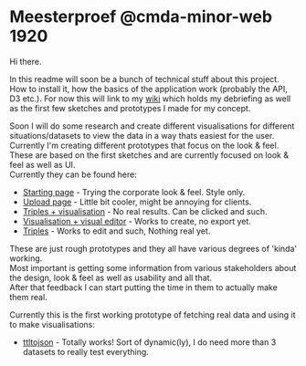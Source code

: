 # Meesterproef @cmda-minor-web 1920

Hi there.

In this readme will soon be a bunch of technical stuff about this project.  
How to install it, how the basics of the application work (probably the API, D3 etc.).
For now this will link to my [wiki](https://github.com/DanielvandeVelde/meesterproef-1920/wiki) which holds my debriefing as well as the first few sketches and prototypes I made for my concept.

Soon I will do some research and create different visualisations for different situations/datasets to view the data in a way thats easiest for the user.  
 Currently I'm creating different prototypes that focus on the look & feel.
These are based on the first sketches and are currently focused on look & feel as well as UI.  
Currently they can be found here:

- [Starting page](https://danielvandevelde.github.io/meesterproef-1920/demos/start.html) - Trying the corporate look & feel. Style only.
- [Upload page](https://danielvandevelde.github.io/meesterproef-1920/demos/upload.html) - Little bit cooler, might be annoying for clients.
- [Triples + visualisation](https://danielvandevelde.github.io/meesterproef-1920/demos/visualisation1.html#content) - No real results. Can be clicked and such.
- [Visualisation + visual editor](https://danielvandevelde.github.io/meesterproef-1920/demos/visualisation2.html) - Works to create, no export yet.
- [Triples](https://danielvandevelde.github.io/meesterproef-1920/demos/triples.html) - Works to edit and such, Nothing real yet.

These are just rough prototypes and they all have various degrees of 'kinda' working.  
Most important is getting some information from various stakeholders about the design, look & feel as well as usability and all that.  
After that feedback I can start putting the time in them to actually make them real.

Currently this is the first working prototype of fetching real data and using it to make visualisations:

- [ttltojson](https://danielvandevelde.github.io/meesterproef-1920/demos/ttltojson.html) - Totally works! Sort of dynamic(ly), I do need more than 3 datasets to really test everything.
